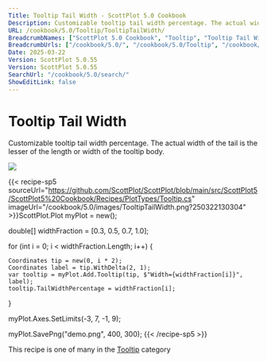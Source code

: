 ```yaml
---
Title: Tooltip Tail Width - ScottPlot 5.0 Cookbook
Description: Customizable tooltip tail width percentage. The actual width of the tail is the lesser of the length or width of the tooltip body.
URL: /cookbook/5.0/Tooltip/TooltipTailWidth/
BreadcrumbNames: ["ScottPlot 5.0 Cookbook", "Tooltip", "Tooltip Tail Width"]
BreadcrumbUrls: ["/cookbook/5.0/", "/cookbook/5.0/Tooltip", "/cookbook/5.0/Tooltip/TooltipTailWidth"]
Date: 2025-03-22
Version: ScottPlot 5.0.55
Version: ScottPlot 5.0.55
SearchUrl: "/cookbook/5.0/search/"
ShowEditLink: false
---
```



<div class='d-flex align-items-center mt-5'>
<h1 class='me-2 text-dark my-0 border-0'>Tooltip Tail Width</h1>
</div>

Customizable tooltip tail width percentage. The actual width of the tail is the lesser of the length or width of the tooltip body.

[![](/cookbook/5.0/images/TooltipTailWidth.png?250322130304)](/cookbook/5.0/images/TooltipTailWidth.png?250322130304)

{{< recipe-sp5 sourceUrl="https://github.com/ScottPlot/ScottPlot/blob/main/src/ScottPlot5/ScottPlot5%20Cookbook/Recipes/PlotTypes/Tooltip.cs" imageUrl="/cookbook/5.0/images/TooltipTailWidth.png?250322130304" >}}ScottPlot.Plot myPlot = new();

double[] widthFraction = [0.3, 0.5, 0.7, 1.0];

for (int i = 0; i &lt; widthFraction.Length; i++)
{

    Coordinates tip = new(0, i * 2);
    Coordinates label = tip.WithDelta(2, 1);
    var tooltip = myPlot.Add.Tooltip(tip, $"Width={widthFraction[i]}", label);
    tooltip.TailWidthPercentage = widthFraction[i];
}

myPlot.Axes.SetLimits(-3, 7, -1, 9);

myPlot.SavePng("demo.png", 400, 300);
{{< /recipe-sp5 >}}

<div class='my-5 text-center'>This recipe is one of many in the <a href='/cookbook/5.0/Tooltip'>Tooltip</a> category</div>


